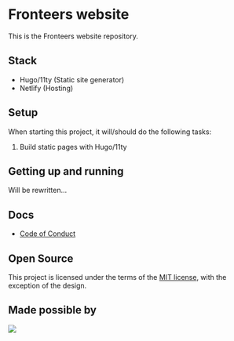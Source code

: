 # Fronteers website

This is the Fronteers website repository.

## Stack

- Hugo/11ty (Static site generator)
- Netlify (Hosting)

## Setup

When starting this project, it will/should do the following tasks:

1. Build static pages with Hugo/11ty

## Getting up and running

Will be rewritten…

## Docs

- [Code of Conduct](docs/code-of-conduct.md)

## Open Source

This project is licensed under the terms of the [MIT license](LICENSE), with the exception of the design.

## Made possible by

<a href="https://www.netlify.com">
  <img src="https://www.netlify.com/img/global/badges/netlify-dark.svg"/>
</a>
